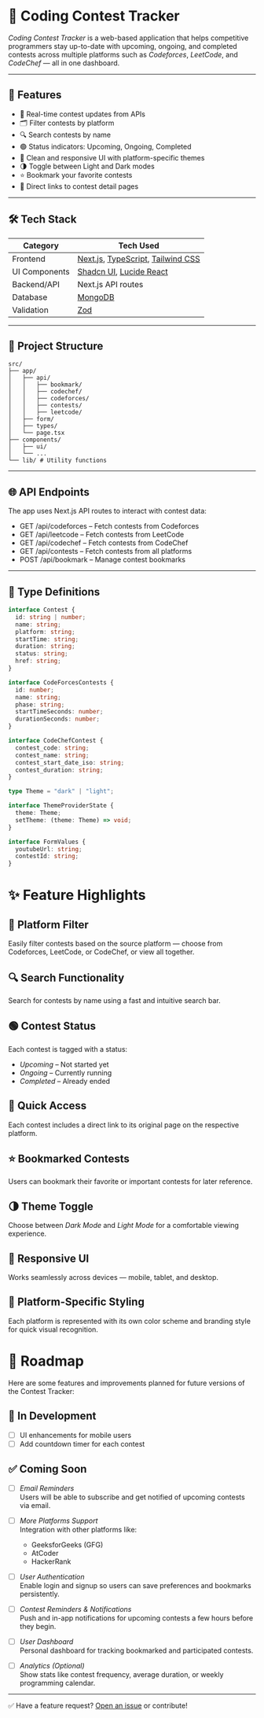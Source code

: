 # 🚀 Coding Contest Tracker

*Coding Contest Tracker* is a web-based application that helps competitive programmers stay up-to-date with upcoming, ongoing, and completed contests across multiple platforms such as *Codeforces*, *LeetCode*, and *CodeChef* — all in one dashboard.

---

## 📌 Features

- 🔄 Real-time contest updates from APIs
- 🗂 Filter contests by platform
- 🔍 Search contests by name
- 🟢 Status indicators: Upcoming, Ongoing, Completed
- 🎨 Clean and responsive UI with platform-specific themes
- 🌗 Toggle between Light and Dark modes
- ⭐ Bookmark your favorite contests
- 🔗 Direct links to contest detail pages

---

## 🛠 Tech Stack

| Category       | Tech Used                       |
|----------------|----------------------------------|
| Frontend       | [Next.js](https://nextjs.org/), [TypeScript](https://www.typescriptlang.org/), [Tailwind CSS](https://tailwindcss.com/) |
| UI Components  | [Shadcn UI](https://ui.shadcn.com/), [Lucide React](https://lucide.dev/) |
| Backend/API    | Next.js API routes              |
| Database       | [MongoDB](https://www.mongodb.com/) |
| Validation     | [Zod](https://zod.dev/)         |

---

## 📁 Project Structure

```
src/
├── app/
│   ├── api/
│   │   ├── bookmark/
│   │   ├── codechef/
│   │   ├── codeforces/
│   │   ├── contests/
│   │   ├── leetcode/
│   ├── form/
│   ├── types/
│   └── page.tsx
├── components/
│   ├── ui/
│   └── ...
└── lib/ # Utility functions
```

---

## 🌐 API Endpoints

The app uses Next.js API routes to interact with contest data:

- GET /api/codeforces – Fetch contests from Codeforces
- GET /api/leetcode – Fetch contests from LeetCode
- GET /api/codechef – Fetch contests from CodeChef
- GET /api/contests – Fetch contests from all platforms
- POST /api/bookmark – Manage contest bookmarks

---

## 🧩 Type Definitions

```ts
interface Contest {
  id: string | number;
  name: string;
  platform: string;
  startTime: string;
  duration: string;
  status: string;
  href: string;
}

interface CodeForcesContests {
  id: number;
  name: string;
  phase: string;
  startTimeSeconds: number;
  durationSeconds: number;
}

interface CodeChefContest {
  contest_code: string;
  contest_name: string;
  contest_start_date_iso: string;
  contest_duration: string;
}

type Theme = "dark" | "light";

interface ThemeProviderState {
  theme: Theme;
  setTheme: (theme: Theme) => void;
}

interface FormValues {
  youtubeUrl: string;
  contestId: string;
}
```

# ✨ Feature Highlights

## 📂 Platform Filter  
Easily filter contests based on the source platform — choose from Codeforces, LeetCode, or CodeChef, or view all together.

## 🔍 Search Functionality  
Search for contests by name using a fast and intuitive search bar.

## 🟢 Contest Status  
Each contest is tagged with a status:  
- *Upcoming* – Not started yet  
- *Ongoing* – Currently running  
- *Completed* – Already ended

## 🔗 Quick Access  
Each contest includes a direct link to its original page on the respective platform.

## ⭐ Bookmarked Contests  
Users can bookmark their favorite or important contests for later reference.

## 🌗 Theme Toggle  
Choose between *Dark Mode* and *Light Mode* for a comfortable viewing experience.

## 📱 Responsive UI  
Works seamlessly across devices — mobile, tablet, and desktop.

## 🎨 Platform-Specific Styling  
Each platform is represented with its own color scheme and branding style for quick visual recognition.


# 🔮 Roadmap

Here are some features and improvements planned for future versions of the Contest Tracker:

## 🚧 In Development
- [ ] UI enhancements for mobile users
- [ ] Add countdown timer for each contest

## ✅ Coming Soon
- [ ] *Email Reminders*  
  Users will be able to subscribe and get notified of upcoming contests via email.

- [ ] *More Platforms Support*  
  Integration with other platforms like:
  - GeeksforGeeks (GFG)
  - AtCoder
  - HackerRank

- [ ] *User Authentication*  
  Enable login and signup so users can save preferences and bookmarks persistently.

- [ ] *Contest Reminders & Notifications*  
  Push and in-app notifications for upcoming contests a few hours before they begin.

- [ ] *User Dashboard*  
  Personal dashboard for tracking bookmarked and participated contests.

- [ ] *Analytics (Optional)*  
  Show stats like contest frequency, average duration, or weekly programming calendar.

---

✅ Have a feature request? [Open an issue](https://github.com/Gaurang-Khator/Coding-Contest-Tracker/issues) or contribute!
